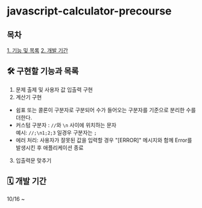 # javascript-calculator-precourse

## 목차
[1. 기능 및 목록](#1-목표와-기능)
[2. 개발 기간](#2-개발-기간)

## 🛠️ 구현할 기능과 목록
1. 문제 출제 및 사용자 값 입출력 구현
2. 계산기 구현
- 쉼표 또는 콜론이 구분자로 구분되어 수가 들어오는  구분자를 기준으로 분리한 수를 더한다.
- 커스텀 구분자 : `//`와 `\n` 사이에 위치하는 문자 <br>
예시: `//;\n1;2;3` 일경우 구분자는 `;`
- 에러 처리: 사용자가 잘못된 값을 입력할 경우 "[ERROR]" 메시지와 함께 Error를 발생시킨 후 애플리케이션 종료

3. 입출력문 맞추기



## 🗓️ 개발 기간
10/16 ~ 